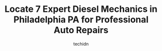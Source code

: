 ---
layout: ampstory
image: https://images.unsplash.com/photo-1635249477961-163809b2f764?ixlib=rb-4.0.3&ixid=MnwxMjA3fDB8MHxwaG90by1wYWdlfHx8fGVufDB8fHx8&auto=format&fit=crop&w=640&h=853&q=80
author: techidn
featured: false
description: Entrust your vehicle to the 7 best Diesel Mechanic in Philadelphia PA, USA and experience the difference they can make. With their extensive knowledge, state-of-the-art facilities, and commi
title: Locate 7 Expert Diesel Mechanics in Philadelphia PA for Professional Auto Repairs
cover:
   title: Locate 7 Expert Diesel Mechanics in Philadelphia PA for Professional Auto Repairs
   subtitle: Rickpate
   background: https://images.unsplash.com/photo-1635249477961-163809b2f764?ixlib=rb-4.0.3&ixid=MnwxMjA3fDB8MHxwaG90by1wYWdlfHx8fGVufDB8fHx8&auto=format&fit=crop&w=640&h=853&q=80

pages: 
 - layout: thirds
   top: <h1>#1 Phila Truck Repair INC</h1>
   bottom: "<p>Great Place, Igor got my truck in and radiator changed in less than a day for a fair price. Ill definitely be back. Thank You</p>"
   background: https://www.knot35.com/toplist/wp-content/uploads/2023/06/best-diesel-mechanic-1-in-philadelphia-pa-1685836073.jpeg
   backgroundblur: true
 - layout: thirds
   top: <h1>#2 Germosen Truck and Auto Service</h1>
   bottom: "<p>4425 Rising Sun Ave, Philadelphia, PA 19140, United States</p>"
   background: https://www.knot35.com/toplist/wp-content/uploads/2023/06/best-diesel-mechanic-2-in-philadelphia-pa-1685836073.png
   cta:
      link: https://www.knot35.com/toplist/locate-7-expert-diesel-mechanics-in-philadelphia-pa-for-professional-auto-repairs/
      text: Locate 7 Expert Diesel Mechanics in Philadelphia PA for Professional Auto Repairs
 - layout: thirds
   top: <h1>#3 Road King Truck Repair Shop</h1>
   bottom: "<p>7300 Milnor St, Philadelphia, PA 19136, United States</p>"
   background: https://www.knot35.com/toplist/wp-content/uploads/2023/06/best-diesel-mechanic-3-in-philadelphia-pa-1685836075.jpeg
   cta:
      link: https://www.knot35.com/toplist/locate-7-expert-diesel-mechanics-in-philadelphia-pa-for-professional-auto-repairs/
      text: Locate 7 Expert Diesel Mechanics in Philadelphia PA for Professional Auto Repairs
 - layout: thirds
   top: <h1>#4 Delaware Valley Truck Service, Inc.</h1>
   bottom: "<p>5101 Unruh Ave, Philadelphia, PA 19135, United States</p>"
   background: https://images.unsplash.com/photo-1597773150796-e5c14ebecbf5?ixlib=rb-4.0.3&ixid=MnwxMjA3fDB8MHxwaG90by1wYWdlfHx8fGVufDB8fHx8&auto=format&fit=crop&w=640&h=853&q=80
   cta:
      link: https://www.knot35.com/toplist/locate-7-expert-diesel-mechanics-in-philadelphia-pa-for-professional-auto-repairs/
      text: Locate 7 Expert Diesel Mechanics in Philadelphia PA for Professional Auto Repairs
 - layout: thirds
   top: <h1>#5 Premium Truck Repair Inc.</h1>
   bottom: "<p>11500 Roosevelt Blvd #9c, Philadelphia, PA 19116, United States</p>"
   background: https://images.unsplash.com/photo-1608501821300-4f99e58bba77?ixlib=rb-4.0.3&ixid=MnwxMjA3fDB8MHxwaG90by1wYWdlfHx8fGVufDB8fHx8&auto=format&fit=crop&w=640&h=853&q=80
   cta:
      link: https://www.knot35.com/toplist/locate-7-expert-diesel-mechanics-in-philadelphia-pa-for-professional-auto-repairs/
      text: Locate 7 Expert Diesel Mechanics in Philadelphia PA for Professional Auto Repairs
 - layout: thirds
   top: <h1>#6 Dons Auto & Truck Repair</h1>
   bottom: "<p>222 E Girard Ave, Philadelphia, PA 19125, United States</p>"
   background: https://images.unsplash.com/photo-1549241520-425e3dfc01cb?ixlib=rb-4.0.3&ixid=MnwxMjA3fDB8MHxwaG90by1wYWdlfHx8fGVufDB8fHx8&auto=format&fit=crop&w=640&h=853&q=80
   cta:
      link: https://www.knot35.com/toplist/locate-7-expert-diesel-mechanics-in-philadelphia-pa-for-professional-auto-repairs/
      text: Locate 7 Expert Diesel Mechanics in Philadelphia PA for Professional Auto Repairs
 - layout: thirds
   top: <h1>#7 ED Repair Shop</h1>
   bottom: "<p>2956 Orthodox St, Philadelphia, PA 19137, United States</p>"
   background: https://images.unsplash.com/photo-1620421680010-0766ff230392?ixlib=rb-4.0.3&ixid=MnwxMjA3fDB8MHxwaG90by1wYWdlfHx8fGVufDB8fHx8&auto=format&fit=crop&w=640&h=853&q=80
   cta:
      link: https://www.knot35.com/toplist/locate-7-expert-diesel-mechanics-in-philadelphia-pa-for-professional-auto-repairs/
      text: Locate 7 Expert Diesel Mechanics in Philadelphia PA for Professional Auto Repairs
 - layout: thirds
   middle: Continue reading...
   background: https://images.unsplash.com/photo-1489694553447-4c9339da310d?ixlib=rb-4.0.3&ixid=MnwxMjA3fDB8MHxwaG90by1wYWdlfHx8fGVufDB8fHx8&auto=format&fit=crop&w=640&h=853&q=80
   cta:
      link: https://www.knot35.com/toplist/locate-7-expert-diesel-mechanics-in-philadelphia-pa-for-professional-auto-repairs/
      text: Locate 7 Expert Diesel Mechanics in Philadelphia PA for Professional Auto Repairs
      
---